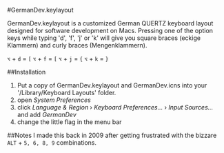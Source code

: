 #GermanDev.keylayout

GermanDev.keylayout is a customized German QUERTZ keyboard layout designed for software development on Macs. Pressing one of the option keys while typing 'd', 'f', 'j' or 'k' will give you square braces (eckige Klammern) and curly braces (Mengenklammern).

`⌥` + `d` = `[`
`⌥` + `f` = `[`
`⌥` + `j` = `{`
`⌥` + `k` = `}`

##Installation
1. Put a copy of GermanDev.keylayout and GermanDev.icns into your '/Library/Keyboard Layouts' folder.
2. open _System Preferences_
3. click _Language & Region_ › _Keyboard Preferences..._ › _Input Sources..._ and add _GermanDev_
4. change the little flag in the menu bar

##Notes
I made this back in 2009 after getting frustrated with the bizzare `ALT` + `5, 6, 8, 9` combinations.